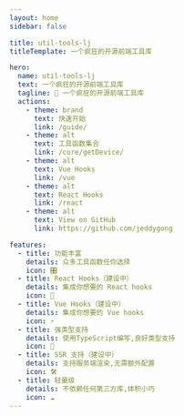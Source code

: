 ```yaml
---
layout: home
sidebar: false

title: util-tools-lj
titleTemplate: 一个疯狂的开源前端工具库

hero:
  name: util-tools-lj
  text: 一个疯狂的开源前端工具库
  tagline: 🎉 一个疯狂的开源前端工具库
  actions:
    - theme: brand
      text: 快速开始
      link: /guide/
    - theme: alt
      text: 工具函数集合
      link: /core/getDevice/
    - theme: alt
      text: Vue Hooks
      link: /vue
    - theme: alt
      text: React Hooks
      link: /react
    - theme: alt
      text: View on GitHub
      link: https://github.com/jeddygong

features:
  - title: 功能丰富
    details: 众多工具函数任你选择
    icon: 🎛
  - title: React Hooks（建设中）
    details: 集成你想要的 React hooks
    icon: 🚀
  - title: Vue Hooks（建设中）
    details: 集成你想要的 Vue hooks
    icon: ⚡
  - title: 强类型支持
    details: 使用TypeScript编写,良好类型支持
    icon: 🦾
  - title: SSR 支持（建设中）
    details: 支持服务端渲染,无需额外配置
    icon: 🛠
  - title: 轻量级
    details: 不依赖任何第三方库,体积小巧
    icon: ☁️
---
```

